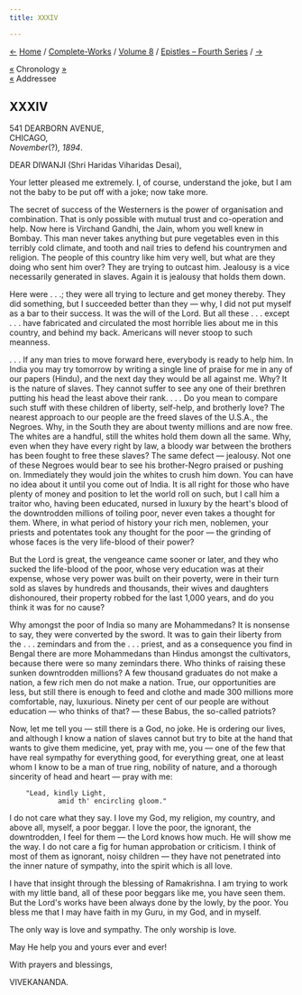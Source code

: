 ```yaml
---
title: XXXIV

---
```

<div>

[←](033_diwanji_saheb.htm) [Home](../../../index.htm) /
[Complete-Works](../../complete_works.htm) / [Volume
8](../volume_8_contents.htm) / [Epistles – Fourth
Series](epistles_fourth_series_contents.htm) / [→](035_sister.htm)

  

[«](033_diwanji_saheb.htm) Chronology
[»](../../volume_4/writings_prose/reply_to_the_calcutta_address.htm)  
[«](033_diwanji_saheb.htm) Addressee

## XXXIV

541 DEARBORN AVENUE,  
CHICAGO,  
*November*(?)*, 1894*.

DEAR DIWANJI (Shri Haridas Viharidas Desai),

Your letter pleased me extremely. I, of course, understand the joke, but
I am not the baby to be put off with a joke; now take more.

The secret of success of the Westerners is the power of organisation and
combination. That is only possible with mutual trust and co-operation
and help. Now here is Virchand Gandhi, the Jain, whom you well knew in
Bombay. This man never takes anything but pure vegetables even in this
terribly cold climate, and tooth and nail tries to defend his countrymen
and religion. The people of this country like him very well, but what
are they doing who sent him over? They are trying to outcast him.
Jealousy is a vice necessarily generated in slaves. Again it is jealousy
that holds them down.

Here were . . .; they were all trying to lecture and get money thereby.
They did something, but I succeeded better than they — why, I did not
put myself as a bar to their success. It was the will of the Lord. But
all these . . . except . . . have fabricated and circulated the most
horrible lies about me in this country, and behind my back. Americans
will never stoop to such meanness.

. . . If any man tries to move forward here, everybody is ready to help
him. In India you may try tomorrow by writing a single line of praise
for me in any of our papers (Hindu), and the next day they would be all
against me. Why? It is the nature of slaves. They cannot suffer to see
any one of their brethren putting his head the least above their rank. .
. . Do you mean to compare such stuff with these children of liberty,
self-help, and brotherly love? The nearest approach to our people are
the freed slaves of the U.S.A., the Negroes. Why, in the South they are
about twenty millions and are now free. The whites are a handful, still
the whites hold them down all the same. Why, even when they have every
right by law, a bloody war between the brothers has been fought to free
these slaves? The same defect — jealousy. Not one of these Negroes would
bear to see his brother-Negro praised or pushing on. Immediately they
would join the whites to crush him down. You can have no idea about it
until you come out of India. It is all right for those who have plenty
of money and position to let the world roll on such, but I call him a
traitor who, having been educated, nursed in luxury by the heart's blood
of the downtrodden millions of toiling poor, never even takes a thought
for them. Where, in what period of history your rich men, noblemen, your
priests and potentates took any thought for the poor — the grinding of
whose faces is the very life-blood of their power?

But the Lord is great, the vengeance came sooner or later, and they who
sucked the life-blood of the poor, whose very education was at their
expense, whose very power was built on their poverty, were in their turn
sold as slaves by hundreds and thousands, their wives and daughters
dishonoured, their property robbed for the last 1,000 years, and do you
think it was for no cause?

Why amongst the poor of India so many are Mohammedans? It is nonsense to
say, they were converted by the sword. It was to gain their liberty from
the . . . zemindars and from the . . . priest, and as a consequence you
find in Bengal there are more Mohammedans than Hindus amongst the
cultivators, because there were so many zemindars there. Who thinks of
raising these sunken downtrodden millions? A few thousand graduates do
not make a nation, a few rich men do not make a nation. True, our
opportunities are less, but still there is enough to feed and clothe and
made 300 millions more comfortable, nay, luxurious. Ninety per cent of
our people are without education — who thinks of that? — these Babus,
the so-called patriots?

Now, let me tell you — still there is a God, no joke. He is ordering our
lives, and although I know a nation of slaves cannot but try to bite at
the hand that wants to give them medicine, yet, pray with me, you — one
of the few that have real sympathy for everything good, for everything
great, one at least whom I know to be a man of true ring, nobility of
nature, and a thorough sincerity of head and heart — pray with me:

        "Lead, kindly Light,  
                amid th' encircling gloom."

I do not care what they say. I love my God, my religion, my country, and
above all, myself, a poor beggar. I love the poor, the ignorant, the
downtrodden, I feel for them — the Lord knows how much. He will show me
the way. I do not care a fig for human approbation or criticism. I think
of most of them as ignorant, noisy children — they have not penetrated
into the inner nature of sympathy, into the spirit which is all love.

I have that insight through the blessing of Ramakrishna. I am trying to
work with my little band, all of these poor beggars like me, you have
seen them. But the Lord's works have been always done by the lowly, by
the poor. You bless me that I may have faith in my Guru, in my God, and
in myself.

The only way is love and sympathy. The only worship is love.

May He help you and yours ever and ever!

With prayers and blessings,

VIVEKANANDA.

</div>
